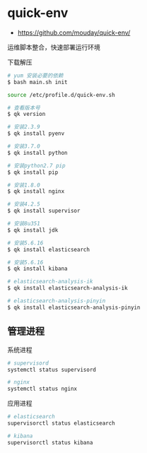 # quick-env

- https://github.com/mouday/quick-env/

运维脚本整合，快速部署运行环境

下载解压

```bash
# yum 安装必要的依赖
$ bash main.sh init

source /etc/profile.d/quick-env.sh

# 查看版本号
$ qk version

# 安装2.3.9
$ qk install pyenv

# 安装3.7.0
$ qk install python

# 安装python2.7 pip
$ qk install pip

# 安装1.8.0
$ qk install nginx

# 安装4.2.5
$ qk install supervisor

# 安装8u351
$ qk install jdk

# 安装5.6.16
$ qk install elasticsearch

# 安装5.6.16
$ qk install kibana

# elasticsearch-analysis-ik
$ qk install elasticsearch-analysis-ik

# elasticsearch-analysis-pinyin
$ qk install elasticsearch-analysis-pinyin
```

## 管理进程

系统进程

```bash
# supervisord
systemctl status supervisord

# nginx
systemctl status nginx
```

应用进程

```bash
# elasticsearch
supervisorctl status elasticsearch

# kibana
supervisorctl status kibana
```
